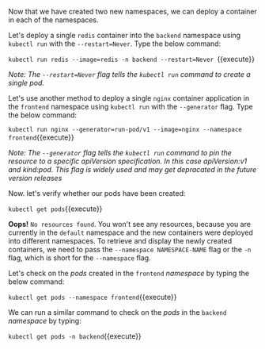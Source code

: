 Now that we have created two new namespaces, we can deploy a container in each of the namespaces.

Let's  deploy a single `redis` container into the `backend` namespace using  `kubectl run` with the `--restart=Never`. Type the below command:

`kubectl run redis --image=redis -n backend --restart=Never `{{execute}}

*Note: The `--restart=Never` flag tells the `kubectl run` command to create a single pod.*

Let's use another method to deploy a single `nginx` container application in the `frontend` namespace using  `kubectl run` with the `--generator` flag. Type the below command:

`kubectl run nginx --generator=run-pod/v1 --image=nginx --namespace frontend`{{execute}}

*Note: The `--generator` flag tells the `kubectl run` command to pin the resource to a specific apiVersion specification. In this case apiVersion:v1 and kind:pod. This flag is widely used and may get depracated in the future version releases*


Now. let's verify whether our pods have been created:

`kubectl get pods`{{execute}}

**Oops!** `No resources found`. You won't see any resources, because you are currently in the `default` namespace and the new containers were deployed into different namespaces. To retrieve and display the newly created containers, we need to pass the `--namespace NAMESPACE-NAME` flag  or the `-n` flag, which is short for the `--namespace` flag.

Let's check on the *pods* created in the `frontend` *namespace* by typing the below command:

`kubectl get pods --namespace frontend`{{execute}}

We can run a similar command to check on the *pods* in the `backend` *namespace* by typing:

`kubectl get pods -n backend`{{execute}}
